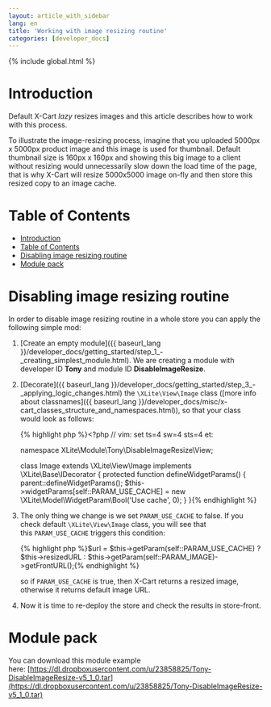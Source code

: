 ```yaml
---
layout: article_with_sidebar
lang: en
title: 'Working with image resizing routine'
categories: [developer_docs]
---
```


{% include global.html %}

# Introduction

Default X-Cart _lazy_ resizes images and this article describes how to work with this process.

To illustrate the image-resizing process, imagine that you uploaded 5000px x 5000px product image and this image is used for thumbnail. Default thumbnail size is 160px x 160px and showing this big image to a client without resizing would unnecessarily slow down the load time of the page, that is why X-Cart will resize 5000x5000 image on-fly and then store this resized copy to an image cache.

# Table of Contents

*   [Introduction](#introduction)
*   [Table of Contents](#table-of-contents)
*   [Disabling image resizing routine](#disabling-image-resizing-routine)
*   [Module pack](#module-pack)

# Disabling image resizing routine

In order to disable image resizing routine in a whole store you can apply the following simple mod:

1.  [Create an empty module]({{ baseurl_lang }}/developer_docs/getting_started/step_1_-_creating_simplest_module.html). We are creating a module with developer ID **Tony** and module ID **DisableImageResize**.
2.  [Decorate]({{ baseurl_lang }}/developer_docs/getting_started/step_3_-_applying_logic_changes.html) the `\XLite\View\Image` class ([more info about classnames]({{ baseurl_lang }}/developer_docs/misc/x-cart_classes_structure_and_namespaces.html)), so that your class would look as follows: 

    {% highlight php %}<?php
    // vim: set ts=4 sw=4 sts=4 et:

    namespace XLite\Module\Tony\DisableImageResize\View;

    class Image extends \XLite\View\Image implements \XLite\Base\IDecorator
    {
    	protected function defineWidgetParams() {
    		parent::defineWidgetParams();
    		$this->widgetParams[self::PARAM_USE_CACHE] = new \XLite\Model\WidgetParam\Bool('Use cache', 0);
    	}
    }{% endhighlight %}
3.  The only thing we change is we set `PARAM_USE_CACHE` to false. If you check default `\XLite\View\Image` class, you will see that this `PARAM_USE_CACHE` triggers this condition: 

    {% highlight php %}$url = $this->getParam(self::PARAM_USE_CACHE)
                    ? $this->resizedURL
                    : $this->getParam(self::PARAM_IMAGE)->getFrontURL();{% endhighlight %}

    so if `PARAM_USE_CACHE` is true, then X-Cart returns a resized image, otherwise it returns default image URL.

4.  Now it is time to re-deploy the store and check the results in store-front.

# Module pack

You can download this module example here: [https://dl.dropboxusercontent.com/u/23858825/Tony-DisableImageResize-v5_1_0.tar](https://dl.dropboxusercontent.com/u/23858825/Tony-DisableImageResize-v5_1_0.tar)